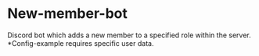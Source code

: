 # New-member-bot
Discord bot which adds a new member to a specified role within the server.
*Config-example requires specific user data.
